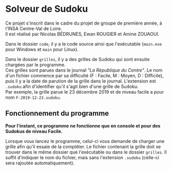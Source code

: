 # Solveur de Sudoku

Ce projet s'inscrit dans le cadre du projet de groupe de première année, à l'INSA Centre-Val de Loire.  
Il est réalisé par Nicolas BÉDRUNES, Ewan ROUGIER et Amine ZOUAOUI.

Dans le dossier `code`, il y a le code source ainsi que l'exécutable (`main.exe` pour Windows et `main` pour Linux).

Dans le dossier `grilles`, il y a des grilles de Sudoku qui sont ensuite chargées par le programme.  
Ces grilles sont parues dans le journal *"La République du Centre"*. Le nom d'un fichier commence par sa difficulté (F : Facile, M : Moyen, D : Difficile), puis il y a la date de parution de la grille dans le journal. L'extension est `.sudoku` afin d'identifier qu'il s'agit bien d'une grille de Sudoku.  
Par exemple, la grille parue le 23 décembre 2019 et de niveau facile a pour nom `F-2019-12-23.sudoku`.

## Fonctionnement du programme

**Pour l'instant, ce programme ne fonctionne que en console et pour des Sudokus de niveau Facile.**

Lorsque vous lancez le programme, celui-ci vous demande de charger une grille afin qu'il essaie de la compléter. Le fichier contenant la grille doit se trouver dans le même dossier que l'exécutable ou dans le dossier `grilles`. Il suffit d'indiquer le nom du fichier, mais sans l'extension `.sudoku` (celle-ci sera rajoutée automatiquement).

